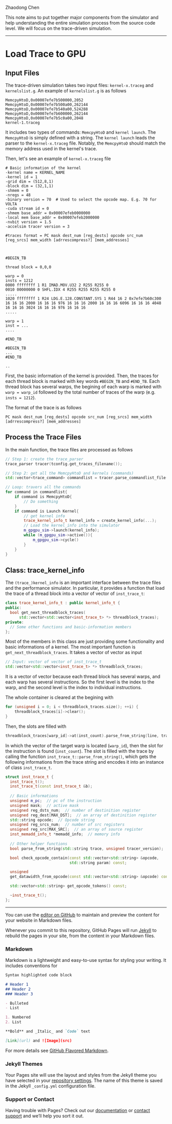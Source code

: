 Zhaodong Chen

This note aims to put together major components from the simulator and help understanding the entire simulation process from the source code level. We will focus on the trace-driven simulation.
***

# Load Trace to GPU

## Input Files

The trace-driven simulation takes two input files: `kernel-x.traceg` and `kernelslist.g`. An example of `kernelslist.g` is as follows

```
MemcpyHtoD,0x00007efe7b500000,2052
MemcpyHtoD,0x00007efe7b500a00,262144
MemcpyHtoD,0x00007efe7b540a00,524288
MemcpyHtoD,0x00007efe7b600000,262144
MemcpyHtoD,0x00007efe7b5c0a00,2048
kernel-1.traceg
```

It includes two types of commands: `MemcpyHtoD` and `kernel launch`. The `MemcpyHtoD` is simply defined with a string. The `kernel launch` leads the parser to the `kernel-x.traceg` file. Notably, the `MemcpyHtoD` should match the memory address used in the kernel's trace.

Then, let's see an example of `kernel-x.traceg` file
```shell
# Basic information of the kernel
-kernel name = KERNEL_NAME
-kernel id = 1
-grid dim = (512,8,1)
-block dim = (32,1,1)
-shmem = 0
-nregs = 48
-binary version = 70  # Used to select the opcode map. E.g. 70 for VOLTA
-cuda stream id = 0
-shmem base_addr = 0x00007efeb0000000
-local mem base_addr = 0x00007efeb2000000
-nvbit version = 1.5
-accelsim tracer version = 3

#traces format = PC mask dest_num [reg_dests] opcode src_num [reg_srcs] mem_width [adrrescompress?] [mem_addresses]



#BEGIN_TB

thread block = 0,0,0

warp = 0
insts = 1212
0000 ffffffff 1 R1 IMAD.MOV.U32 2 R255 R255 0 
0010 00000000 0 SHFL.IDX 4 R255 R255 R255 R255 0 
.....
1020 ffffffff 1 R24 LDG.E.128.CONSTANT.SYS 1 R44 16 2 0x7efe7b60c300 16 16 16 2000 16 16 16 976 16 16 16 2000 16 16 16 6096 16 16 16 4048 16 16 16 3024 16 16 16 976 16 16 16 
.....

warp = 1
inst = ...
....

#END_TB

#BEGIN_TB
...
#END_TB

..
```

First, the basic information of the kernel is provided. Then, the traces for each thread block is marked with key words `#BEGIN_TB` and `#END_TB`. Each thread block has several warps, the begining of each warp is marked with `warp = warp_id` followed by the total number of traces of the warp (e.g. `insts = 1212`).

The format of the trace is as follows
```
PC mask dest_num [reg_dests] opcode src_num [reg_srcs] mem_width [adrrescompress?] [mem_addresses]
```
## Process the Trace Files
In the main function, the trace files are processed as follows
```c++
// Step 1: create the trace_parser
trace_parser tracer(tconfig.get_traces_filename());

// Step 2: get all the MemcpyHtoD and kernels (commands)
std::vector<trace_command> commandlist = tracer.parse_commandlist_file();

// Loop: travers all the commands
for command in commandlist{
    if command is MemcpyHtoD{
        // Do something
    }
    if command is Launch Kernel{
        // get kernel info
        trace_kernel_info_t kernel_info = create_kernel_info(...);
        // Load the kernel_info into the simulator
        m_gpgpu_sim->launch(kernel_info);
        while (m_gpgpu_sim->active()){
            m_gpgpu_sim->cycle()
        }
    }
}    
```

## Class: trace_kernel_info

The `(trace_)kernel_info` is an important interface between the trace files and the performance simulator. In particular, it provides a function that load the trace of a thread block into a vector of vector of `inst_trace_t`:
```c++
class trace_kernel_info_t : public kernel_info_t {
public:
  bool get_next_threadblock_traces(
      std::vector<std::vector<inst_trace_t> *> threadblock_traces);
private:
  // Some other functions and basic-information members
};
```
Most of the members in this class are just providing some functionality and basic informations of a kernel. The most important function is `get_next_threadblock_traces`. It takes a vector of vector as input
```c++
// Input: vector of vector of inst_trace_t
std::vector<std::vector<inst_trace_t> *> threadblock_traces;
```

It is a vector of vector because each thread block has several warps, and each warp has several instructions. So the first level is the index to the warp, and the second level is the index to individual instructions. 

The whole container is cleared at the begining with
```c++
for (unsigned i = 0; i < threadblock_traces.size(); ++i) {
    threadblock_traces[i]->clear();
}
```
Then, the slots are filled with
```c++
threadblock_traces[warp_id]->at(inst_count).parse_from_string(line, trace_version);
```
In which the vector of the target warp is located (`warp_id`), then the slot for the instruction is found (`inst_count`). The slot is filled with the trace by calling the function `inst_trace_t::parse_from_string()`, which gets the following informations from the trace string and encodes it into an instance of class `inst_trace_t`.
```c++
struct inst_trace_t {
  inst_trace_t();
  inst_trace_t(const inst_trace_t &b);
	
  // Basic informations
  unsigned m_pc;  // pc of the instruction
  unsigned mask;  // active mask
  unsigned reg_dsts_num;  // number of destinition register
  unsigned reg_dest[MAX_DST];  // an array of destinition register
  std::string opcode;  // Opcode string
  unsigned reg_srcs_num;  // number of src registers
  unsigned reg_src[MAX_SRC];  // an array of source register
  inst_memadd_info_t *memadd_info;  // memory info
	
  // Other helper functions
  bool parse_from_string(std::string trace, unsigned tracer_version);

  bool check_opcode_contain(const std::vector<std::string> &opcode,
                            std::string param) const;

  unsigned
  get_datawidth_from_opcode(const std::vector<std::string> &opcode) const;

  std::vector<std::string> get_opcode_tokens() const;

  ~inst_trace_t();
};
```
***

You can use the [editor on GitHub](https://github.com/apuaaChen/accel_sim_code_study.github.io/edit/gh-pages/index.md) to maintain and preview the content for your website in Markdown files.

Whenever you commit to this repository, GitHub Pages will run [Jekyll](https://jekyllrb.com/) to rebuild the pages in your site, from the content in your Markdown files.

### Markdown

Markdown is a lightweight and easy-to-use syntax for styling your writing. It includes conventions for

```markdown
Syntax highlighted code block

# Header 1
## Header 2
### Header 3

- Bulleted
- List

1. Numbered
2. List

**Bold** and _Italic_ and `Code` text

[Link](url) and ![Image](src)
```

For more details see [GitHub Flavored Markdown](https://guides.github.com/features/mastering-markdown/).

### Jekyll Themes

Your Pages site will use the layout and styles from the Jekyll theme you have selected in your [repository settings](https://github.com/apuaaChen/accel_sim_code_study.github.io/settings). The name of this theme is saved in the Jekyll `_config.yml` configuration file.

### Support or Contact

Having trouble with Pages? Check out our [documentation](https://docs.github.com/categories/github-pages-basics/) or [contact support](https://support.github.com/contact) and we’ll help you sort it out.
